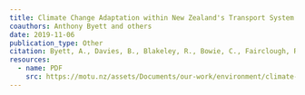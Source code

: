 ```yaml
---
title: Climate Change Adaptation within New Zealand's Transport System
coauthors: Anthony Byett and others
date: 2019-11-06
publication_type: Other
citation: Byett, A., Davies, B., Blakeley, R., Bowie, C., Fairclough, R., Fidler, D., Furner, W., Guthrie, G., Haines, L., Halliday, A., James, A., Kerr, S., Levy, R., McColl, B., Meade, R., Paulik, R., Pearce, P., Pohatu, J., Riley, S., Tinnion-Morgan, J. and I. Ziedins (2019). "Climate Change Adaptation within New Zealand's Transport System." Motu Note 40, Motu Economic and Public Policy Research.
resources:
  - name: PDF
    src: https://motu.nz/assets/Documents/our-work/environment/climate-change-impacts/Transport-Dialogue-Report.pdf
---
```

